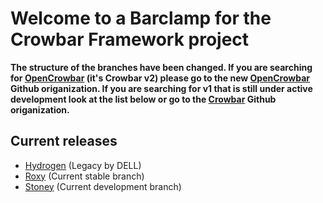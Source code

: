 # Welcome to a Barclamp for the Crowbar Framework project

**The structure of the branches have been changed. If you are searching for
[OpenCrowbar](https://github.com/OpenCrowbar) (it's Crowbar v2) please go to
the new [OpenCrowbar](https://github.com/OpenCrowbar) Github origanization.
If you are searching for v1 that is still under active development look at
the list below or go to the [Crowbar](https://github.com/Crowbar) Github
origanization.**


## Current releases

* [Hydrogen](https://github.com/crowbar/barclamp-hadoop_infrastructure/tree/release/hydrogen/master) (Legacy by DELL)
* [Roxy](https://github.com/crowbar/barclamp-hadoop_infrastructure/tree/release/roxy/master) (Current stable branch)
* [Stoney](https://github.com/crowbar/barclamp-hadoop_infrastructure/tree/release/stoney/master) (Current development branch)
